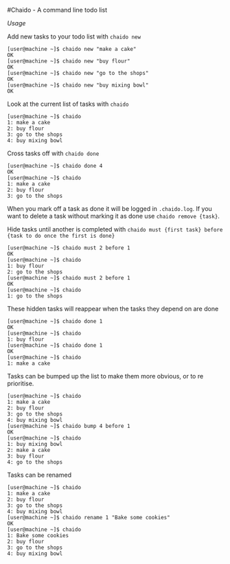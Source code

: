 #Chaido - A command line todo list

*Usage*

Add new tasks to your todo list with `chaido new`

```
[user@machine ~]$ chaido new "make a cake"
OK
[user@machine ~]$ chaido new "buy flour"
OK
[user@machine ~]$ chaido new "go to the shops"
OK
[user@machine ~]$ chaido new "buy mixing bowl"
OK
```

Look at the current list of tasks with `chaido`

```
[user@machine ~]$ chaido
1: make a cake
2: buy flour
3: go to the shops
4: buy mixing bowl
```

Cross tasks off with `chaido done`

```
[user@machine ~]$ chaido done 4
OK
[user@machine ~]$ chaido
1: make a cake
2: buy flour
3: go to the shops
```

When you mark off a task as done it will be logged in `.chaido.log`. If you want to delete a task without marking it as done use `chaido remove {task}`.

Hide tasks until another is completed with `chaido must {first task}
before {task to do once the first is done}`

```
[user@machine ~]$ chaido must 2 before 1
OK
[user@machine ~]$ chaido
1: buy flour
2: go to the shops
[user@machine ~]$ chaido must 2 before 1
OK
[user@machine ~]$ chaido
1: go to the shops
```

These hidden tasks will reappear when the tasks they depend on are done

```
[user@machine ~]$ chaido done 1
OK
[user@machine ~]$ chaido
1: buy flour
[user@machine ~]$ chaido done 1
OK
[user@machine ~]$ chaido
1: make a cake
```

Tasks can be bumped up the list to make them more obvious, or to re prioritise.

```
[user@machine ~]$ chaido
1: make a cake
2: buy flour
3: go to the shops
4: buy mixing bowl
[user@machine ~]$ chaido bump 4 before 1
OK
[user@machine ~]$ chaido
1: buy mixing bowl
2: make a cake
3: buy flour
4: go to the shops
```

Tasks can be renamed

```
[user@machine ~]$ chaido
1: make a cake
2: buy flour
3: go to the shops
4: buy mixing bowl
[user@machine ~]$ chaido rename 1 "Bake some cookies"
OK
[user@machine ~]$ chaido
1: Bake some cookies
2: buy flour
3: go to the shops
4: buy mixing bowl
```
